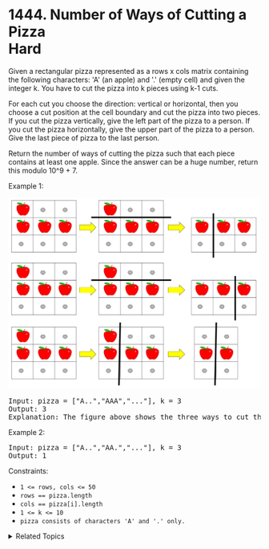 # 1444. Number of Ways of Cutting a Pizza<br> Hard

Given a rectangular pizza represented as a rows x cols matrix containing the following characters: 'A' (an apple) and '.' (empty cell) and given the integer k. You have to cut the pizza into k pieces using k-1 cuts. 

For each cut you choose the direction: vertical or horizontal, then you choose a cut position at the cell boundary and cut the pizza into two pieces. If you cut the pizza vertically, give the left part of the pizza to a person. If you cut the pizza horizontally, give the upper part of the pizza to a person. Give the last piece of pizza to the last person.

Return the number of ways of cutting the pizza such that each piece contains at least one apple. Since the answer can be a huge number, return this modulo 10^9 + 7.

Example 1:

![](assets/ways_to_cut_apple_1.png)

<pre>
Input: pizza = ["A..","AAA","..."], k = 3
Output: 3 
Explanation: The figure above shows the three ways to cut the pizza. Note that pieces must contain at least one apple.
</pre>

Example 2:

<pre>
Input: pizza = ["A..","AA.","..."], k = 3
Output: 1
</pre>

Constraints:

- `1 <= rows, cols <= 50`
- `rows == pizza.length`
- `cols == pizza[i].length`
- `1 <= k <= 10`
- `pizza consists of characters 'A' and '.' only.`

<details>

<summary> Related Topics </summary>

-   `Dynamic Programming`
-   `Prefix`

</details>